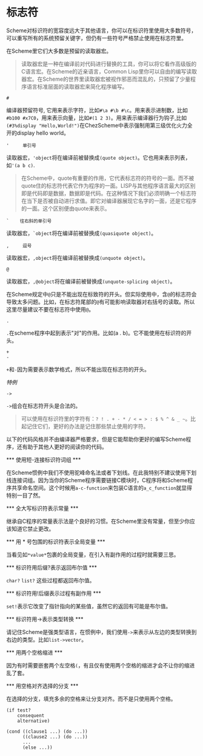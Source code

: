 # 标志符

Scheme对标识符的宽容度远大于其他语言，你可以在标识符里使用大多数符号，可以重写所有的系统预留关键字，但仍有一些符号严格禁止使用在标志符里。

在Scheme里它们大多数是预留的读取器宏。

> 读取器宏是一种在编译前对代码进行替换的工具，你可以将它看作高级版的C语言宏。在Scheme的近亲语言，Common Lisp里你可以自由的编写读取器宏。在Scheme的世界里读取器宏被视作邪恶而混乱的，只预留了少量程序语言标准层面的读取器宏来简化程序编写。

```
#                    
```

编译器预留符号, 它用来表示字符，比如`#\a #\b #\c`。用来表示进制数，比如`#b100 #x7C0`，用来表示向量，比如`#(1 2 3)`。用来表示编译器行为钩子,比如`(#3%display "Hello,World!")`在ChezScheme中表示强制用第三级优化火力全开的display hello world。

```
'     单引号
```
读取器宏，`'object`将在编译前被替换成`(quote object)`。它也用来表示列表，如`'(a b c)`. 

> 在Scheme中，quote有重要的作用，它代表标志符的符号的一面。而不被quote住的标志符代表它作为程序的一面。LISP与其他程序语言最大的区别即是代码即是数据，数据即是代码。在这种情况下我们必须明确一个标志符在当下是否被自动进行求值。即它对编译器展现它名字的一面，还是它程序的一面。这个区别便由quote来表示。 

```
`    往右斜的单引号
```
读取器宏，`` `object ``将在编译前被替换成`(quasiquote object)`。

```
,     逗号
```
读取器宏，`,object`将在编译前被替换成`(unquote object)`。

```
@  
```
读取器宏，`,@object`将在编译前被替换成`(unquote-splicing object)`。

在Scheme规定中`@`只是不能出现在标致符的开头。但实际使用中，含`@`的标志符会导致太多问题。比如，在标志符尾部的`@`有可能影响读取器对右括号的读取。所以这里尽量建议不要在标志符中使用`@`。


```
.
```
`.`在scheme程序中起到表示"对"的作用。比如(a . b)。它不能使用在标识符的开头。

```
+
-
```
`+`和`-`因为需要表示数学格式，所以不能出现在标志符的开头。

*特例*

```
->
```
`->`组合在标志符开头是合法的。


> 可以使用在标识符里的字符有：`? ! . + - * / < = > : $ % ^ & _ ~`。比起记住它们，更好的办法是记住那些禁止使用的字符。


以下的代码风格并不由编译器严格要求，但是它能帮助你更好的编写Scheme程序，还有助于其他人更好的阅读你的代码。

*** 使用短-连接标识符词组 ***

在Scheme惯例中我们不使用驼峰命名法或者下划线。在此我特别不建议使用下划线连接词组。因为当你的Scheme程序需要链接C模块时，C程序将和Scheme程序共享命名空间。这个时候用`a-c-function`来包装C语言的`a_c_function`就显得特别一目了然。

*** 全大写标识符表示常量 ***

继承自C程序的常量表示法是个良好的习惯。在Scheme里没有常量，但至少你应该知道它禁止更改。

*** 用 * 号包围的标识符表示全局变量 ***

当看见如`*value*`包裹的全局变量，在引入有副作用的过程时就需要三思。

*** 标识符用后缀?表示返回布尔值 ***

`char?` `list?` 这些过程都返回布尔值。

*** 标识符用!后缀表示过程有副作用 ***

`set!`表示它改变了指针指向的某些值，虽然它的返回有可能是布尔值。

*** 标识符用->表示类型转换 ***

请记住Scheme是强类型语言，在惯例中，我们使用`->`来表示从左边的类型转换到右边的类型。比如`list->vector`。

*** 用两个空格缩进 ***

因为有时需要嵌套两个左空格`(`，有且仅有使用两个空格的缩进才会不让你的缩进乱了套。

*** 用空格对齐选择的分支 ***

在选择的分支，填充多余的空格来让分支对齐。而不是只使用两个空格。
```
(if test? 
    consequent
    alternative)

(cond ((clause1 ...) (do ...))
      ((clause2 ...) (do ...))
      ...
      (else ...))
```